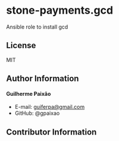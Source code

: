 stone-payments.gcd
=========

Ansible role to install gcd

License
-------

MIT

Author Information
------------------

#### Guilherme Paixão 
-   E-mail: guiferpa@gmail.com 
-   GitHub: @gpaixao

Contributor Information
----------------------
